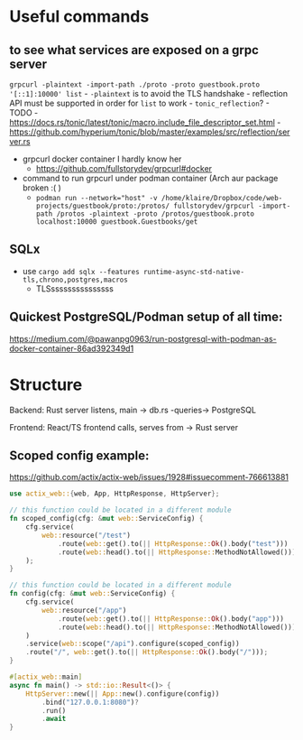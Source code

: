 # Useful commands
## to see what services are exposed on a grpc server
`grpcurl -plaintext -import-path ./proto -proto guestbook.proto '[::1]:10000' list`
    - `-plaintext` is to avoid the TLS handshake
    - reflection API must be supported in order for `list` to work
        - `tonic_reflection`?
        - TODO
            - https://docs.rs/tonic/latest/tonic/macro.include_file_descriptor_set.html
            - https://github.com/hyperium/tonic/blob/master/examples/src/reflection/server.rs

- grpcurl docker container I hardly know her
    - https://github.com/fullstorydev/grpcurl#docker
- command to run grpcurl under podman container (Arch aur package broken :( )
    - `podman run --network="host" -v /home/klaire/Dropbox/code/web-projects/guestbook/proto:/protos/ fullstorydev/grpcurl -import-path /protos -plaintext -proto /protos/guestbook.proto localhost:10000 guestbook.Guestbooks/get`

## SQLx
- use `cargo add sqlx --features runtime-async-std-native-tls,chrono,postgres,macros`
    - TLSsssssssssssssss

## Quickest PostgreSQL/Podman setup of all time:
https://medium.com/@pawanpg0963/run-postgresql-with-podman-as-docker-container-86ad392349d1


# Structure ####################################################################

Backend:
Rust server listens, main -> db.rs -queries-> PostgreSQL

Frontend:
React/TS frontend calls, serves from -> Rust server

## Scoped config example:
https://github.com/actix/actix-web/issues/1928#issuecomment-766613881
```rust
use actix_web::{web, App, HttpResponse, HttpServer};

// this function could be located in a different module
fn scoped_config(cfg: &mut web::ServiceConfig) {
    cfg.service(
        web::resource("/test")
            .route(web::get().to(|| HttpResponse::Ok().body("test")))
            .route(web::head().to(|| HttpResponse::MethodNotAllowed())),
    );
}

// this function could be located in a different module
fn config(cfg: &mut web::ServiceConfig) {
    cfg.service(
        web::resource("/app")
            .route(web::get().to(|| HttpResponse::Ok().body("app")))
            .route(web::head().to(|| HttpResponse::MethodNotAllowed())),
    )
    .service(web::scope("/api").configure(scoped_config))
    .route("/", web::get().to(|| HttpResponse::Ok().body("/")));
}

#[actix_web::main]
async fn main() -> std::io::Result<()> {
    HttpServer::new(|| App::new().configure(config))
        .bind("127.0.0.1:8080")?
        .run()
        .await
}
```
